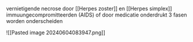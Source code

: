 vernietigende necrose door [[Herpes zoster]] en [[Herpes simplex]] 
immuungecompromitteerden (AIDS) of door medicatie onderdrukt
3 fasen worden onderscheiden

![[Pasted image 20240604083947.png]]